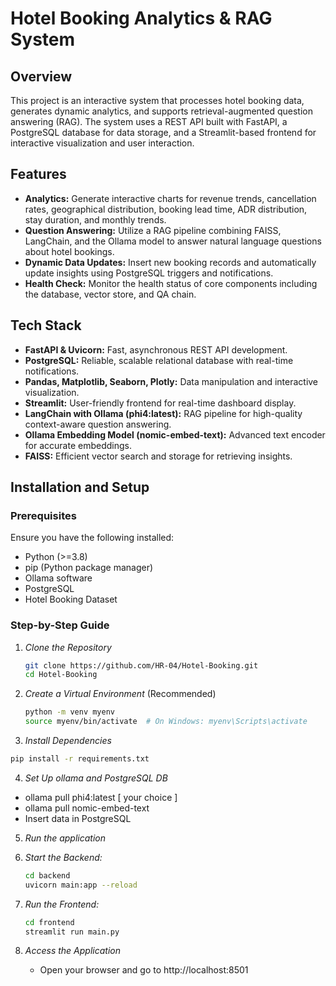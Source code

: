 # Hotel Booking Analytics & RAG System

## Overview

This project is an interactive system that processes hotel booking data, generates dynamic analytics, and supports retrieval-augmented question answering (RAG). The system uses a REST API built with FastAPI, a PostgreSQL database for data storage, and a Streamlit-based frontend for interactive visualization and user interaction.

## Features

- **Analytics:** Generate interactive charts for revenue trends, cancellation rates, geographical distribution, booking lead time, ADR distribution, stay duration, and monthly trends.
- **Question Answering:** Utilize a RAG pipeline combining FAISS, LangChain, and the Ollama model to answer natural language questions about hotel bookings.
- **Dynamic Data Updates:** Insert new booking records and automatically update insights using PostgreSQL triggers and notifications.
- **Health Check:** Monitor the health status of core components including the database, vector store, and QA chain.

## Tech Stack

- **FastAPI & Uvicorn:** Fast, asynchronous REST API development.
- **PostgreSQL:** Reliable, scalable relational database with real-time notifications.
- **Pandas, Matplotlib, Seaborn, Plotly:** Data manipulation and interactive visualization.
- **Streamlit:** User-friendly frontend for real-time dashboard display.
- **LangChain with Ollama (phi4:latest):** RAG pipeline for high-quality context-aware question answering.
- **Ollama Embedding Model (nomic-embed-text):** Advanced text encoder for accurate embeddings.
- **FAISS:** Efficient vector search and storage for retrieving insights.


## Installation and Setup

### Prerequisites

Ensure you have the following installed:

- Python (>=3.8)
- pip (Python package manager)
- Ollama software
- PostgreSQL
- Hotel Booking Dataset

### Step-by-Step Guide

1. *Clone the Repository*

   ```bash 
   git clone https://github.com/HR-04/Hotel-Booking.git
   cd Hotel-Booking
   ```
2. *Create a Virtual Environment* (Recommended)
   
   ```bash 
   python -m venv myenv
   source myenv/bin/activate  # On Windows: myenv\Scripts\activate
   ```
3. *Install Dependencies*
   
```bash
pip install -r requirements.txt
```
   
4. *Set Up ollama and PostgreSQL DB*

  - ollama pull phi4:latest [ your choice ]
  - ollama pull nomic-embed-text
  - Insert data in PostgreSQL
     
5. *Run the application*

1. *Start the Backend:*

   ```bash
   cd backend
   uvicorn main:app --reload
   ```

2. *Run the Frontend:*

   ```bash
   cd frontend
   streamlit run main.py
   ```

   
6. *Access the Application*
   - Open your browser and go to http://localhost:8501






